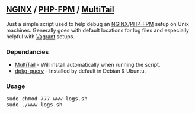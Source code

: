 [MultiTail]: http://www.vanheusden.com/multitail/
[Vagrant]: http://www.vagrantup.com/
[NGINX]: http://nginx.org/
[PHP-FPM]: http://php-fpm.org/
[dpkg-query]: http://man.he.net/man1/dpkg-query

## [NGINX] / [PHP-FPM] / [MultiTail] ##
Just a simple script used to help debug an [NGINX]/[PHP-FPM] setup on Unix machines. Generally goes with default locations for log files and especially helpful with [Vagrant] setups.

### Dependancies ###
* [MultiTail] - Will install automatically when running the script.
* [dpkg-query] - Installed by default in Debian & Ubuntu.

### Usage ###
<pre>
sudo chmod 777 www-logs.sh
sudo ./www-logs.sh
</pre>
